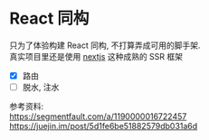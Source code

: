 # React 同构

只为了体验构建 React 同构, 不打算弄成可用的脚手架.  
真实项目里还是使用 [nextjs](https://nextjs.org/) 这种成熟的 SSR 框架

- [x] 路由
- [ ] 脱水, 注水

参考资料:  
https://segmentfault.com/a/1190000016722457  
https://juejin.im/post/5d1fe6be51882579db031a6d  